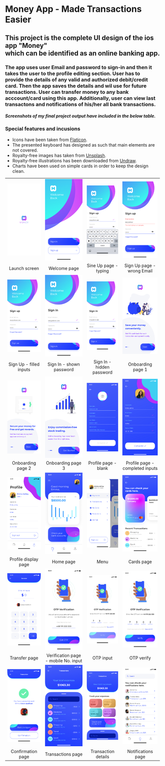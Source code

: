 # Money App - Made Transactions Easier


<h2>
This project is the complete UI design of the ios app "Money"</br>which can be identified as an online banking app.</h2>
<h3>The app uses user Email and password to sign-in and then it takes the user to the profile editing section. User has to provide the details of any valid and authorized debit/credit card. Then the app saves the details and wil use for future transactions. User can transfer money to any bank acccount/card using this app. Additionally, user can view last transactons and notifications of his/her all bank transactions.</h3>
<h5>Screenshots of my final project output have included in the below table.</h5>
<h3>Special features and incusions</h3>

- Icons have been taken from [Flaticon](https://flaticon.com/).
- The presented keyboard has designed as such that main elements are not covered.
- Royalty-free images has taken from [Unsplash](https://unsplash.com/).
- Royalty-free illustrations has been downloaded from [Undraw](https://undraw.com/).
- Charts have been used on simple cards in order to keep the design clean.

 |  | |  |  |
| :---: | :---: | :---: | :---: |
| <img src="https://github.com/amayananayakkara/moneyappUI/blob/main/JPG/Launch%20Screen.jpg" width="180" title="hover text" > |  <img src="https://github.com/amayananayakkara/moneyappUI/blob/main/JPG/Welcome.jpg" width="180" title="hover text" > |  <img src="https://github.com/amayananayakkara/moneyappUI/blob/main/JPG/Sign%20up%20-%20Typing.jpg" width="180" title="hover text" > |  <img src="https://github.com/amayananayakkara/moneyappUI/blob/main/JPG/Sign%20up%20-%20Wrong%20Email.jpg" width="180" title="hover text" > |
| Launch screen | Welcome page | Sine Up page - typing | Sign Up page - wrong Email |
| <img src="https://github.com/amayananayakkara/moneyappUI/blob/main/JPG/Sign%20up.jpg" width="180" title="hover text" > |  <img src="https://github.com/amayananayakkara/moneyappUI/blob/main/JPG/Sign%20in.jpg" width="180" title="hover text" > |  <img src="https://github.com/amayananayakkara/moneyappUI/blob/main/JPG/Sign%20in%20-%20Password.jpg" width="180" title="hover text" > |  <img src="https://github.com/amayananayakkara/moneyappUI/blob/main/JPG/Onboarding%201.jpg" width="180" title="hover text" > |
| Sign Up - filled inputs | Sign In - shown password | Sign In - hidden password | Onboarding page 1 |
| <img src="https://github.com/amayananayakkara/moneyappUI/blob/main/JPG/Onboarding%202.jpg" width="180" title="hover text" > |  <img src="https://github.com/amayananayakkara/moneyappUI/blob/main/JPG/Onboarding%203.jpg" width="180" title="hover text" > |  <img src="https://github.com/amayananayakkara/moneyappUI/blob/main/JPG/Profile.jpg" width="180" title="hover text" > |  <img src="https://github.com/amayananayakkara/moneyappUI/blob/main/JPG/Profile%20-%20Completed.jpg" width="180" title="hover text" > |
| Onboarding page 2 | Onboarding page 3 | Profile page - blank | Profile page - completed inputs |
| <img src="https://github.com/amayananayakkara/moneyappUI/blob/main/JPG/Profile-1.jpg" width="180" title="hover text" > |  <img src="https://github.com/amayananayakkara/moneyappUI/blob/main/JPG/Homepage.jpg" width="180" title="hover text" > |  <img src="https://github.com/amayananayakkara/moneyappUI/blob/main/JPG/Menu.jpg" width="180" title="hover text" > |  <img src="https://github.com/amayananayakkara/moneyappUI/blob/main/JPG/Cards.jpg" width="180" title="hover text" > |
| Profile display page | Home page | Menu | Cards page |
| <img src="https://github.com/amayananayakkara/moneyappUI/blob/main/JPG/Transfer.jpg" width="180" title="hover text" > |  <img src="https://github.com/amayananayakkara/moneyappUI/blob/main/JPG/OTP.jpg" width="180" title="hover text" > |  <img src="https://github.com/amayananayakkara/moneyappUI/blob/main/JPG/OTP-1.jpg" width="180" title="hover text" > |  <img src="https://github.com/amayananayakkara/moneyappUI/blob/main/JPG/OTP-2.jpg" width="180" title="hover text" > |
| Transfer page | Verification page - mobile No. input | OTP input | OTP verify |
| <img src="https://github.com/amayananayakkara/moneyappUI/blob/main/JPG/Confirmation.jpg" width="180" title="hover text" > |  <img src="https://github.com/amayananayakkara/moneyappUI/blob/main/JPG/Transactions.jpg" width="180" title="hover text" > |  <img src="https://github.com/amayananayakkara/moneyappUI/blob/main/JPG/Transactions%20-%20Detail.jpg" width="180" title="hover text" > |  <img src="https://github.com/amayananayakkara/moneyappUI/blob/main/JPG/Notification.jpg" width="180" title="hover text" > |
| Confirmation page | Transactions page | Transaction details | Notifications page |
